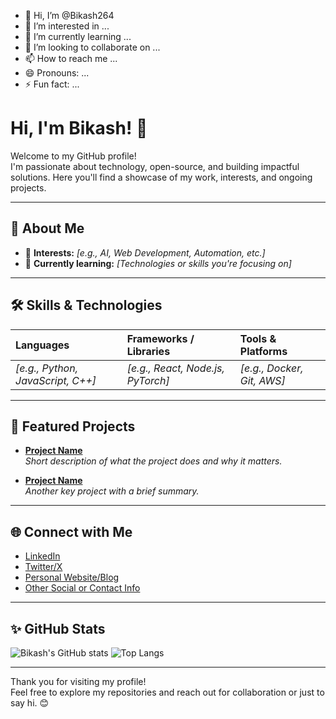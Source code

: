 - 👋 Hi, I’m @Bikash264
- 👀 I’m interested in ...
- 🌱 I’m currently learning ...
- 💞️ I’m looking to collaborate on ...
- 📫 How to reach me ...
- 😄 Pronouns: ...
- ⚡ Fun fact: ...

<!---
Bikash264/Bikash264 is a ✨ special ✨ repository because its `README.md` (this file) appears on your GitHub profile.
You can click the Preview link to take a look at your changes.
--->
# Hi, I'm Bikash! 👋

Welcome to my GitHub profile!  
I'm passionate about technology, open-source, and building impactful solutions. Here you'll find a showcase of my work, interests, and ongoing projects.

---

## 🚀 About Me
- 🎯 **Interests:** _[e.g., AI, Web Development, Automation, etc.]_
- 🌱 **Currently learning:** _[Technologies or skills you're focusing on]_

---

## 🛠️ Skills & Technologies

| Languages     | Frameworks / Libraries | Tools & Platforms      |
| :------------ | :--------------------- | :--------------------- |
| _[e.g., Python, JavaScript, C++]_ | _[e.g., React, Node.js, PyTorch]_ | _[e.g., Docker, Git, AWS]_ |

---

## 📂 Featured Projects

- **[Project Name](ProjectLink)**  
  _Short description of what the project does and why it matters._

- **[Project Name](ProjectLink)**  
  _Another key project with a brief summary._

<!-- Add more projects as needed -->

---

## 🌐 Connect with Me

- [LinkedIn](YourLinkedInURL)
- [Twitter/X](YourTwitterURL)
- [Personal Website/Blog](YourWebsiteURL)
- [Other Social or Contact Info](OtherContactURL)

---

## ✨ GitHub Stats

![Bikash's GitHub stats](https://github-readme-stats.vercel.app/api?username=Bikash264&show_icons=true&theme=radical)
![Top Langs](https://github-readme-stats.vercel.app/api/top-langs/?username=Bikash264&layout=compact&theme=radical)

---

Thank you for visiting my profile!  
Feel free to explore my repositories and reach out for collaboration or just to say hi. 😊
